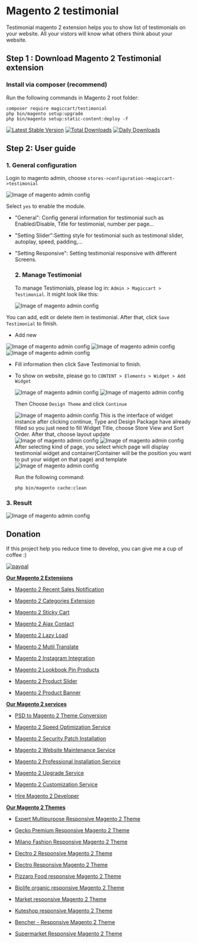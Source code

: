 # Magento 2 testimonial

Testimonial magento 2 extension helps you to show list of testimonials on your website. All your vistors will know what others think about your website.

## Step 1 : Download Magento 2 Testimonial extension

 ### Install via composer (recommend)
Run the following commands in Magento 2 root folder:
```
composer require magiccart/testimonial
php bin/magento setup:upgrade
php bin/magento setup:static-content:deploy -f
```
 
[![Latest Stable Version](https://poser.pugx.org/magiccart/testimonial/v/stable)](https://packagist.org/packages/magiccart/testimonial)
[![Total Downloads](https://poser.pugx.org/magiccart/testimonial/downloads)](https://packagist.org/packages/magiccart/testimonial)
[![Daily Downloads](https://poser.pugx.org/magiccart/testimonial/d/daily)](https://packagist.org/packages/magiccart/testimonial)

## Step 2: User guide

  ### 1. General configuration

  Login to magento admin, choose `stores->configuration->magiccart->testimonial`
  
  ![Image of magento admin config](https://github.com/magiccart/magento2-testimonial/blob/master/media/testimonial_config.jpg)

  Select `yes` to enable the module.
* "General": Config general information for testimonial such as Enabled/Disable, Title for testimonial, number per page...
* "Setting Slider":Setting style for testimonial such as testimonal slider, autoplay, speed, padding,...
* "Setting Responsive": Setting testimonial responsive with different Screens.
  
  ### 2. Manage Testimonial
  
   To manage Testimonials, please log in: `Admin > Magiccart > Testimonial`. It might look like this:
   
   ![Image of magento admin config](https://github.com/magiccart/magento2-testimonial/blob/master/media/theme_config46.png)
    
    
 You can add, edit or delete item in testimonial. After that, click `Save Testimonial` to finish.
 * Add new
    
  ![Image of magento admin config](https://github.com/magiccart/magento2-testimonial/blob/master/media/config_backend1.png)
  ![Image of magento admin config](https://github.com/magiccart/magento2-testimonial/blob/master/media/config_backend2.png)
  ![Image of magento admin config](https://github.com/magiccart/magento2-testimonial/blob/master/media/config_backend3.png)
   
 * Fill information then click Save Testimonial to finish.
 * To show on website, please go to `CONTENT > Elements > Widget > Add Widget`
   
   ![Image of magento admin config](https://github.com/magiccart/magento2-testimonial/blob/master/media/theme_config47.png)
   ![Image of magento admin config](https://github.com/magiccart/magento2-testimonial/blob/master/media/theme_config48.png)
   
   Then Choose `Design Theme` and click `Continue`
   
    ![Image of magento admin config](https://github.com/magiccart/magento2-testimonial/blob/master/media/theme_config49.png)
   This is the interface of widget instance after clicking continue, Type and Design Package have already filled so you just need to fill Widget Title, choose Store View and   Sort Order. After that, choose layout update
   ![Image of magento admin config](https://github.com/magiccart/magento2-testimonial/blob/master/media/theme_config50.png)
   ![Image of magento admin config](https://github.com/magiccart/magento2-testimonial/blob/master/media/theme_config51.png)
    After selecting kind of page, you select which page will display testimonial widget and container(Container will be the position you want to put your widget on that page) and template
     ![Image of magento admin config](https://github.com/magiccart/magento2-testimonial/blob/master/media/theme_config53.png)
    
   Run the following command:  
   ```
   php bin/magento cache:clean
   ```
  ### 3. Result
  ![Image of magento admin config](https://github.com/magiccart/magento2-testimonial/blob/master/media/theme_config45.png)

 ## Donation

If this project help you reduce time to develop, you can give me a cup of coffee :) 


[![paypal](https://www.paypalobjects.com/en_US/i/btn/btn_donateCC_LG.gif)](https://www.paypal.com/paypalme/alopay)

      
**[Our Magento 2 Extensions](https://magepow.com/magento-2-extensions.html)**

* [Magento 2 Recent Sales Notification](https://magepow.com/magento-2-recent-sales-notification.html)

* [Magento 2 Categories Extension](https://magepow.com/magento-categories-extension.html)

* [Magento 2 Sticky Cart](https://magepow.com/magento-sticky-cart.html)

* [Magento 2 Ajax Contact](https://magepow.com/magento-ajax-contact-form.html)

* [Magento 2 Lazy Load](https://magepow.com/magento-lazy-load.html)

* [Magento 2 Mutil Translate](https://magepow.com/magento-multi-translate.html)

* [Magento 2 Instagram Integration](https://magepow.com/magento-2-instagram.html)

* [Magento 2 Lookbook Pin Products](https://magepow.com/lookbook-pin-products.html)

* [Magento 2 Product Slider](https://magepow.com/magento-product-slider.html)

* [Magento 2 Product Banner](https://magepow.com/magento-banner-slider.html)

**[Our Magento 2 services](https://magepow.com/magento-services.html)**

* [PSD to Magento 2 Theme Conversion](https://magepow.com/psd-to-magento-theme-conversion.html)

* [Magento 2 Speed Optimization Service](https://magepow.com/magento-speed-optimization-service.html)

* [Magento 2 Security Patch Installation](https://magepow.com/magento-security-patch-installation.html)

* [Magento 2 Website Maintenance Service](https://magepow.com/website-maintenance-service.html)

* [Magento 2 Professional Installation Service](https://magepow.com/professional-installation-service.html)

* [Magento 2 Upgrade Service](https://magepow.com/magento-upgrade-service.html)

* [Magento 2 Customization Service](https://magepow.com/customization-service.html)

* [Hire Magento 2 Developer](https://magepow.com/hire-magento-developer.html)

**[Our Magento 2 Themes](https://alothemes.com/)**

* [Expert Multipurpose Responsive Magento 2 Theme](https://1.envato.market/c/1314680/275988/4415?u=https://themeforest.net/item/expert-premium-responsive-magento-2-and-1-support-rtl-magento-2-/21667789)

* [Gecko Premium Responsive Magento 2 Theme](https://1.envato.market/c/1314680/275988/4415?u=https://themeforest.net/item/gecko-responsive-magento-2-theme-rtl-supported/24677410)

* [Milano Fashion Responsive Magento 2 Theme](https://1.envato.market/c/1314680/275988/4415?u=https://themeforest.net/item/milano-fashion-responsive-magento-1-2-theme/12141971)

* [Electro 2 Responsive Magento 2 Theme](https://1.envato.market/c/1314680/275988/4415?u=https://themeforest.net/item/electro2-premium-responsive-magento-2-rtl-supported/26875864)

* [Electro Responsive Magento 2 Theme](https://1.envato.market/c/1314680/275988/4415?u=https://themeforest.net/item/electro-responsive-magento-1-2-theme/17042067)

* [Pizzaro Food responsive Magento 2 Theme](https://1.envato.market/c/1314680/275988/4415?u=https://themeforest.net/item/pizzaro-food-responsive-magento-1-2-theme/19438157)

* [Biolife organic responsive Magento 2 Theme](https://1.envato.market/c/1314680/275988/4415?u=https://themeforest.net/item/biolife-organic-food-magento-2-theme-rtl-supported/25712510)

* [Market responsive Magento 2 Theme](https://1.envato.market/c/1314680/275988/4415?u=https://themeforest.net/item/market-responsive-magento-2-theme/22997928)

* [Kuteshop responsive Magento 2 Theme](https://1.envato.market/c/1314680/275988/4415?u=https://themeforest.net/item/kuteshop-multipurpose-responsive-magento-1-2-theme/12985435)

* [Bencher - Responsive Magento 2 Theme](https://1.envato.market/c/1314680/275988/4415?u=https://themeforest.net/item/bencher-responsive-magento-1-2-theme/15787772)

* [Supermarket Responsive Magento 2 Theme](https://1.envato.market/c/1314680/275988/4415?u=https://themeforest.net/item/supermarket-responsive-magento-1-2-theme/18447995)
